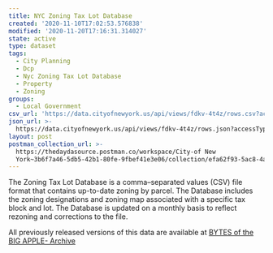 ```yaml
---
title: NYC Zoning Tax Lot Database
created: '2020-11-10T17:02:53.576838'
modified: '2020-11-20T17:16:31.314027'
state: active
type: dataset
tags:
  - City Planning
  - Dcp
  - Nyc Zoning Tax Lot Database
  - Property
  - Zoning
groups:
  - Local Government
csv_url: 'https://data.cityofnewyork.us/api/views/fdkv-4t4z/rows.csv?accessType=DOWNLOAD'
json_url: >-
  https://data.cityofnewyork.us/api/views/fdkv-4t4z/rows.json?accessType=DOWNLOAD
layout: post
postman_collection_url: >-
  https://thedaydasource.postman.co/workspace/City-of New
  York~3b6f7a46-5db5-42b1-80fe-9fbef41e3e06/collection/efa62f93-5ac8-4a8b-baff-46d5b7dc09ff
---
```

The Zoning Tax Lot Database is a comma–separated values (CSV) file format that contains up-to-date zoning by parcel. The Database includes the zoning designations and zoning map associated with a specific tax block and lot. The Database is updated on a monthly basis to reflect rezoning and corrections to the file.

All previously released versions of this data are available at <a href="https://www1.nyc.gov/site/planning/data-maps/open-data/bytes-archive.page?sorts[year]=0">BYTES of the BIG APPLE- Archive</a>
